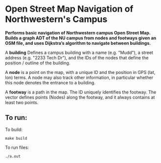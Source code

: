 # Open Street Map Navigation of Northwestern's Campus

**Performs basic navigation of Northwestern campus Open Street Map. Builds a graph ADT of the NU campus from nodes and footways given an OSM file, and uses Dijkstra’s algorithm to navigate between buildings.**

A **building** Defines a campus building with a name (e.g. "Mudd"), a street address (e.g. "2233 Tech Dr"), and the IDs of the nodes that define the position / outline of the building.

A **node** is a point on the map, with a unique ID and the position in GPS (lat, lon) terms. A node may also track other information, in particular whether this node denotes the entrance to a building.

A **footway** is a path in the map. The ID uniquely identifies the footway. The vector defines points (Nodes) along the footway, and it always contains at least two points.

## To run:

To build:
````shell
make build
````

To run files:
````shell
./a.out
````

